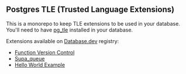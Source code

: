 ## Postgres TLE (Trusted Language Extensions)

This is a monorepo to keep TLE extensions to be used in your database. You'll need to have [pg_tle](https://github.com/aws/pg_tle) installed in your database.

Extensions available on [Database.dev](Database.dev) registry:

- [Function Version Control](https://github.com/mansueli/tle/tree/master/function_vc)
- [Supa_queue](https://github.com/mansueli/supa_queue)
- [Hello World Example](https://github.com/mansueli/tle/tree/master/hello_world)
  
